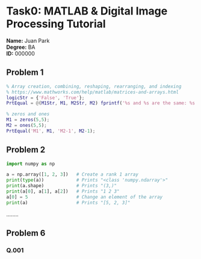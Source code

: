 # Task0: MATLAB & Digital Image Processing Tutorial

**Name:** Juan Park  
**Degree:** BA  
**ID:** 000000  

## Problem 1

```matlab
% Array creation, combining, reshaping, rearranging, and indexing
% https://www.mathworks.com/help/matlab/matrices-and-arrays.html
logicStr = {'False', 'True'};
PrtEqual = @(M1Str, M1, M2Str, M2) fprintf('%s and %s are the same: %s', M1Str, M2Str, logicStr{isequal(M1, M2)+1});

% zeros and ones
M1 = zeros(5,5);
M2 = ones(5,5);
PrtEqual('M1', M1, 'M2-1', M2-1);
```

## Problem 2

```python
import numpy as np

a = np.array([1, 2, 3])   # Create a rank 1 array
print(type(a))            # Prints "<class 'numpy.ndarray'>"
print(a.shape)            # Prints "(3,)"
print(a[0], a[1], a[2])   # Prints "1 2 3"
a[0] = 5                  # Change an element of the array
print(a)                  # Prints "[5, 2, 3]"

```

........


## Problem 6

### Q.001
